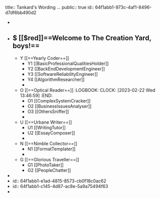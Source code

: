 title:: Tankard's Wording ...
public:: true
id:: 64f1abb1-973c-4af1-8496-d7df6bb490d2

-
- $                                                 [[$red]]==Welcome to The Creation Yard, boys!==
	-
	- Y                                                    [[==Yearly Coder==]]
		- Y1                                [[BasicProfessionalQualitiesHolder]]
		- Y2                                [[BackEndDevelopmentEngineer]]
		- Y3                                [[SoftwareReliabilityEngineer]]
		- Y4                                [[AlgorithmResearcher]]
		-
	- O                                                     [[==Optical Reader==]]
	  :LOGBOOK:
	  CLOCK: [2023-02-22 Wed 13:46:59]
	  :END:
		- O1                                  [[ComplexSystemCracker]]
		- O2                                  [[BusinessIssuesAnalyser]]
		- O3                                  [[OthersSniffer]]
		-
	- U                                                     [[==Urbane Writer==]]
		- U1                                    [[WritingTutor]]
		- U2                                    [[EssayComposer]]
		-
	- N                                                     [[==Nimble Collector==]]
		- N1                                     [[FormatTemplater]]
		-
	- G                                                     [[==Glorious Traveller==]]
		- G1                                      [[PhotoTaker]]
		- G2                                      [[PeopleChatter]]
-
- id:: 64f1abb1-e1ad-4815-8573-cb0f18c0ac62
- id:: 64f1abb1-c145-4d87-ac8e-5a9a75494f63
-